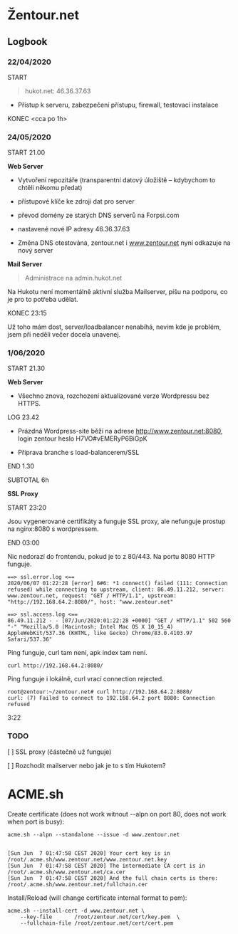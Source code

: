 # Žentour.net

## Logbook

### 22/04/2020

START <nevim>

> hukot.net: 46.36.37.63

* Přístup k serveru, zabezpečení přístupu, firewall, testovací instalace

KONEC <cca po 1h>

### 24/05/2020

START 21.00

**Web Server**

* Vytvoření repozitáře (transparentní datový úložiště – kdybychom to chtěli někomu předat)
* přístupové klíče ke zdroji dat pro server
* převod domény ze starých DNS serverů na Forpsi.com
* nastavené nové IP adresy 46.36.37.63

* Změna DNS otestována, zentour.net i www.zentour.net nyní odkazuje na nový server

**Mail Server**

> Administrace na admin.hukot.net

Na Hukotu není momentálně aktivní služba Mailserver, píšu na podporu, co je pro to potřeba udělat.


KONEC 23:15

Už toho mám dost, server/loadbalancer nenabíhá, nevim kde je problém, jsem při neděli večer docela unavenej.


### 1/06/2020

START 21.30

**Web Server**

* Všechno znova, rozchození aktualizované verze Wordpressu bez HTTPS.

LOG 23.42

* Prázdná Wordpress-site běží na adrese http://www.zentour.net:8080, login zentour heslo H7VO#vEMERyP6BiGpK

* Příprava branche s load-balancerem/SSL

END 1.30 

SUBTOTAL 6h

**SSL Proxy**

START 23:20

Jsou vygenerované certifikáty a funguje SSL proxy, ale nefunguje prostup na nginx:8080 s wordpressem.

END 03:00

Nic nedorazí do frontendu, pokud je to z 80/443. Na portu 8080 HTTP funguje.

    ==> ssl.error.log <==
    2020/06/07 01:22:28 [error] 6#6: *1 connect() failed (111: Connection refused) while connecting to upstream, client: 86.49.11.212, server: www.zentour.net, request: "GET / HTTP/1.1", upstream: "http://192.168.64.2:8080/", host: "www.zentour.net"

    ==> ssl.access.log <==
    86.49.11.212 - - [07/Jun/2020:01:22:28 +0000] "GET / HTTP/1.1" 502 560 "-" "Mozilla/5.0 (Macintosh; Intel Mac OS X 10_15_4) AppleWebKit/537.36 (KHTML, like Gecko) Chrome/83.0.4103.97 Safari/537.36"


Ping funguje, curl tam není, apk index tam není.

    curl http://192.168.64.2:8080/

Ping funguje i lokálně, curl vrací connection rejected.

    root@zentour:~/zentour.net# curl http://192.168.64.2:8080/
    curl: (7) Failed to connect to 192.168.64.2 port 8080: Connection refused



3:22

### TODO

[ ] SSL proxy (částečně už funguje)

[ ] Rozchodit mailserver nebo jak je to s tím Hukotem?

# ACME.sh

Create certificate (does not work witnout --alpn on port 80, does not work when port is busy):

    acme.sh --alpn --standalone --issue -d www.zentour.net


    [Sun Jun  7 01:47:58 CEST 2020] Your cert key is in  /root/.acme.sh/www.zentour.net/www.zentour.net.key 
    [Sun Jun  7 01:47:58 CEST 2020] The intermediate CA cert is in  /root/.acme.sh/www.zentour.net/ca.cer 
    [Sun Jun  7 01:47:58 CEST 2020] And the full chain certs is there:  /root/.acme.sh/www.zentour.net/fullchain.cer 

Install/Reload (will change certificate internal format to pem):

    acme.sh --install-cert -d www.zentour.net \
        --key-file       /root/zentour.net/cert/key.pem  \
        --fullchain-file /root/zentour.net/cert/cert.pem